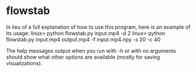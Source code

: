 # flowstab
In lieu of a full explanation of how to use this program, here is an example of its usage:
linux> python flowstab.py input.mp4 -d 2
linux> python flowstab.py input.mp4 output.mp4 -f input.mp4.npy -s 20 -c 40

The help messages output when you run with -h or with no arguments should show what other options are available (mostly for saving visualizations).
